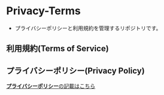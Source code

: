 # Privacy-Terms
- プライバシーポリシーと利用規約を管理するリポジトリです。

## 利用規約(Terms of Service)

## プライバシーポリシー(Privacy Policy)
[**プライバシーポリシー**の記載はこちら](https://github.com/toypocket/Privacy-Terms/blob/main/Terms/README_Privacy.md)
